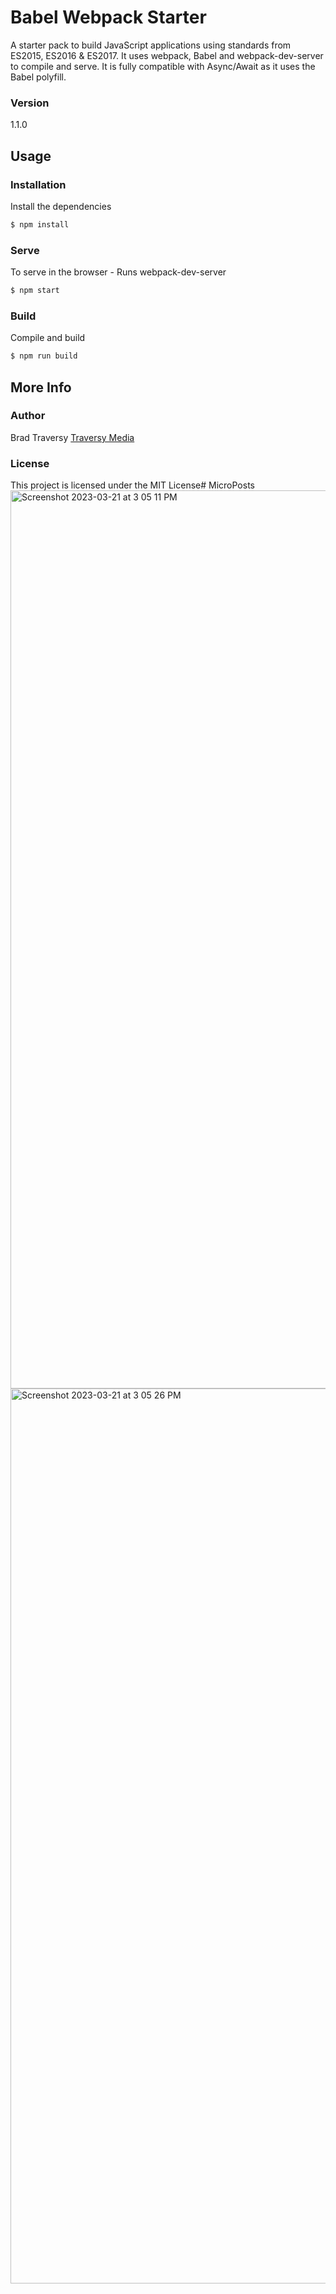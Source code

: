 # Babel Webpack Starter

A starter pack to build JavaScript applications using standards from ES2015, ES2016 & ES2017. It uses webpack, Babel and webpack-dev-server to compile and serve. It is fully compatible with Async/Await as it uses the Babel polyfill.

### Version
1.1.0

## Usage

### Installation

Install the dependencies

```sh
$ npm install
```

### Serve
To serve in the browser  - Runs webpack-dev-server

```sh
$ npm start
```

### Build
Compile and build

```sh
$ npm run build
```

## More Info

### Author

Brad Traversy
[Traversy Media](http://www.traversymedia.com)

### License

This project is licensed under the MIT License# MicroPosts
<img width="1437"  alt="Screenshot 2023-03-21 at 3 05 11 PM" src="https://user-images.githubusercontent.com/105142060/226715249-8e468825-c7cc-49d4-bb33-d10cfa77253a.png">
<img width="1432" alt="Screenshot 2023-03-21 at 3 05 26 PM" src="https://user-images.githubusercontent.com/105142060/226715737-7f5e6e88-d341-49d5-b9a4-ce3996a280cd.png">




